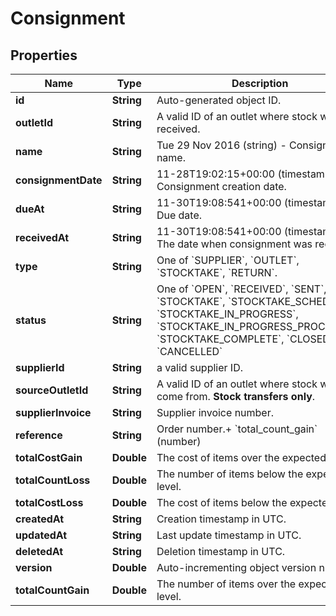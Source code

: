 
# Consignment

## Properties
Name | Type | Description | Notes
------------ | ------------- | ------------- | -------------
**id** | **String** | Auto-generated object ID. |  [optional]
**outletId** | **String** | A valid ID of an outlet where stock will be received. |  [optional]
**name** | **String** | Tue 29 Nov 2016 (string) - Consignment name. |  [optional]
**consignmentDate** | **String** | 11-28T19:02:15+00:00 (timestamp) - Consignment creation date. |  [optional]
**dueAt** | **String** | 11-30T19:08:541+00:00 (timestamp) - Due date. |  [optional]
**receivedAt** | **String** | 11-30T19:08:541+00:00 (timestamp) - The date when consignment was received. |  [optional]
**type** | **String** | One of &#x60;SUPPLIER&#x60;, &#x60;OUTLET&#x60;, &#x60;STOCKTAKE&#x60;, &#x60;RETURN&#x60;. |  [optional]
**status** | **String** | One of &#x60;OPEN&#x60;, &#x60;RECEIVED&#x60;, &#x60;SENT&#x60;, &#x60;STOCKTAKE&#x60;, &#x60;STOCKTAKE_SCHEDULED&#x60;, &#x60;STOCKTAKE_IN_PROGRESS&#x60;, &#x60;STOCKTAKE_IN_PROGRESS_PROCESSED&#x60;, &#x60;STOCKTAKE_COMPLETE&#x60;, &#x60;CLOSED&#x60;, &#x60;CANCELLED&#x60; |  [optional]
**supplierId** | **String** | a valid supplier ID. |  [optional]
**sourceOutletId** | **String** | A valid ID of an outlet where stock will come from. **Stock transfers only**. |  [optional]
**supplierInvoice** | **String** | Supplier invoice number. |  [optional]
**reference** | **String** | Order number.+ &#x60;total_count_gain&#x60; (number) |  [optional]
**totalCostGain** | **Double** | The cost of items over the expected level. |  [optional]
**totalCountLoss** | **Double** | The number of items below the expected level. |  [optional]
**totalCostLoss** | **Double** | The cost of items below the expected level. |  [optional]
**createdAt** | **String** | Creation timestamp in UTC. |  [optional]
**updatedAt** | **String** | Last update timestamp in UTC. |  [optional]
**deletedAt** | **String** | Deletion timestamp in UTC. |  [optional]
**version** | **Double** | Auto-incrementing object version number. |  [optional]
**totalCountGain** | **Double** | The number of items over the expected level. |  [optional]



